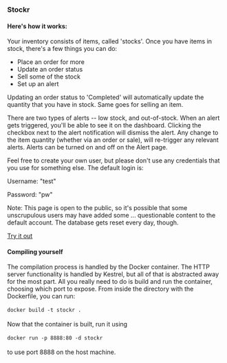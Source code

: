 <h3>Stockr</h3>
        <h4>Here's how it works:</h4>
        <p>Your inventory consists of items, called 'stocks'. Once you have items in stock,
          there's a few things you can do:</p>
          <ul>
            <li>Place an order for more</li>
            <li>Update an order status</li>
            <li>Sell some of the stock</li>
            <li>Set up an alert</li>
          </ul>
          <p>Updating an order status to 'Completed' will automatically update
            the quantity that you have in stock. Same goes for selling an item.
          </p>
          <p>There are two types of alerts -- low stock, and out-of-stock.
            When an alert gets triggered, you'll be able to see it on the dashboard. Clicking the
            checkbox next to the alert notification will dismiss the alert. Any change to the item quantity 
            (whether via an order or sale), will re-trigger any relevant alerts. Alerts can be turned on and 
            off on the Alert page.
          </p>
          <p>Feel free to create your own user, but please don't use any credentials that you use for 
            something else. The default login is:
          </p>
          <p class="credentials">Username: <span>"test"</span></p>
          <p class="credentials">Password: <span>"pw"</span></p>
          <p>Note: This page is open to the public, so it's possible that some unscrupulous
            users may have added some ... questionable content to the default account. The database gets reset every day, though.
          </p>
          <div class="modal-button">
            <a href="http://stockr.jonlwhittaker.com" target="_blank">Try it out</a>
          </div>
          <h4>Compiling yourself</h4>
          <p>The compilation process is handled by the Docker container. The HTTP server functionality is handled by Kestrel, but all of that is abstracted away for the most part. All you really need to do is build and run the container, choosing which port to expose. From inside the directory with the Dockerfile, you can run: <br/><br/><code>docker build -t stockr .</code><br/><br/>
Now that the container is built, run it using <br/><br/><code>docker run -p 8888:80 -d stockr</code><br/><br/>
to use port 8888 on the host machine.</p>


